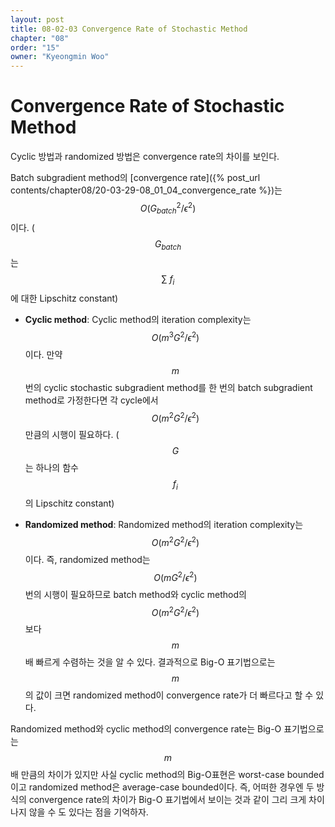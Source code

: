 ```yaml
---
layout: post
title: 08-02-03 Convergence Rate of Stochastic Method
chapter: "08"
order: "15"
owner: "Kyeongmin Woo"
---
```


# Convergence Rate of Stochastic Method

Cyclic 방법과 randomized 방법은 convergence rate의 차이를 보인다.

Batch subgradient method의 [convergence rate]({% post_url contents/chapter08/20-03-29-08_01_04_convergence_rate %})는 $$O(G_{batch}^{2}/\epsilon^{2})$$이다. ($$G_{batch}$$는 $$\sum\text{ }f_i$$에 대한 Lipschitz constant)

- **Cyclic method**: Cyclic method의 iteration complexity는 $$O(m^{3}G^{2}/\epsilon^{2})$$이다. 만약 $$m$$번의 cyclic stochastic subgradient method를 한 번의 batch subgradient method로 가정한다면 각 cycle에서 $$O(m^{2}G^{2}/\epsilon^{2})$$ 만큼의 시행이 필요하다. ($$G$$는 하나의 함수 $$f_i$$의 Lipschitz constant)

- **Randomized method**: Randomized method의 iteration complexity는 $$O(m^{2}G^{2}/\epsilon^{2})$$이다. 즉, randomized method는 $$O(mG^{2}/\epsilon^2)$$번의 시행이 필요하므로 batch method와 cyclic method의 $$O(m^2G^2/\epsilon^2)$$보다 $$m$$배 빠르게 수렴하는 것을 알 수 있다. 결과적으로 Big-O 표기법으로는 $$m$$의 값이 크면 randomized method이 convergence rate가 더 빠르다고 할 수 있다.

Randomized method와 cyclic method의 convergence rate는 Big-O 표기법으로는  $$m$$ 배 만큼의 차이가 있지만 사실 cyclic method의 Big-O표현은 worst-case bounded이고 randomized method은 average-case bounded이다. 즉, 어떠한 경우엔 두 방식의 convergence rate의 차이가 Big-O 표기법에서 보이는 것과 같이 그리 크게 차이나지 않을 수 도 있다는 점을 기억하자.
